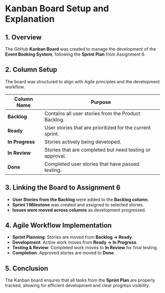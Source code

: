 # Kanban Board Setup and Explanation

## 1. Overview
The GitHub **Kanban Board** was created to manage the development of the **Event Booking System**, following the **Sprint Plan** from Assignment 6.

## 2. Column Setup
The board was structured to align with Agile principles and the development workflow.

| Column Name | Purpose |
|-------------|---------|
| **Backlog** | Contains all user stories from the Product Backlog. |
| **Ready** | User stories that are prioritized for the current sprint. |
| **In Progress** | Stories actively being developed. |
| **In Review** | Stories that are completed but need testing or approval. |
| **Done** | Completed user stories that have passed testing. |

## 3. Linking the Board to Assignment 6
- **User Stories from the Backlog** were added to the **Backlog column**.
- **Sprint 1 Milestone** was created and assigned to selected stories.
- **Issues were moved across columns** as development progressed.

## 4. Agile Workflow Implementation
- **Sprint Planning**: Stories are moved from **Backlog → Ready**.
- **Development**: Active work moves from **Ready → In Progress**.
- **Testing & Review**: Completed work moves to **In Review** for final testing.
- **Completion**: Approved stories are moved to **Done**.

## 5. Conclusion
The Kanban board ensures that all tasks from the **Sprint Plan** are properly tracked, allowing for efficient development and clear progress visibility.

